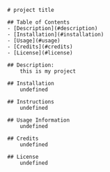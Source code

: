 <!DOCTYPE md>
    # project title

    ## Table of Contents
    - [Description](#description)
    - [Installation](#installation)
    - [Usage](#usage)
    - [Credits](#credits)
    - [License](#license)

    ## Description:
        this is my project

    ## Installation
        undefined

    ## Instructions
        undefined

    ## Usage Information
        undefined

    ## Credits
        undefined

    ## License
        undefined
    
    